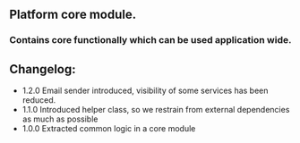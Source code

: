## Platform core module.

### Contains core functionally which can be used application wide.

## Changelog:

* 1.2.0 Email sender introduced, visibility of some services has been reduced.
* 1.1.0 Introduced helper class, so we restrain from external dependencies as much as possible
* 1.0.0 Extracted common logic in a core module